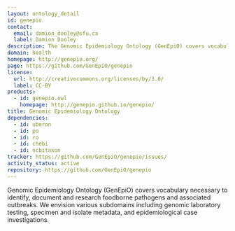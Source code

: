 ```yaml
---
layout: ontology_detail
id: genepio
contact:
  email: damion_dooley@sfu.ca
  label: Damion Dooley
description: The Genomic Epidemiology Ontology (GenEpiO) covers vocabulary necessary to identify, document and research foodborne pathogens and associated outbreaks.
domain: health
homepage: http://genepio.org/
page: https://github.com/GenEpiO/genepio
license:
  url: http://creativecommons.org/licenses/by/3.0/
  label: CC-BY
products:
  - id: genepio.owl
    homepage: http://genepio.github.io/genepio/
title: Genomic Epidemiology Ontology
dependencies:
  - id: uberon
  - id: po
  - id: ro
  - id: chebi
  - id: ncbitaxon
tracker: https://github.com/GenEpiO/genepio/issues/
activity_status: active
repository: https://github.com/GenEpiO/genepio
---
```


Genomic Epidemiology Ontology (GenEpiO) covers vocabulary necessary to identify, document and research foodborne pathogens and associated outbreaks. We envision various subdomains including genomic laboratory testing, specimen and isolate metadata, and epidemiological case investigations.
